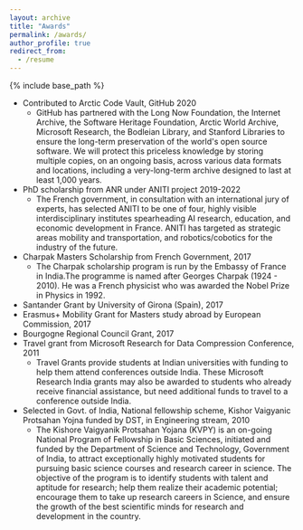 ```yaml
---
layout: archive
title: "Awards"
permalink: /awards/
author_profile: true
redirect_from:
  - /resume
---
```


{% include base_path %}

* Contributed to Arctic Code Vault, GitHub 2020
  * GitHub has partnered with the Long Now Foundation, the Internet Archive, the Software Heritage Foundation, Arctic World Archive, Microsoft Research, the Bodleian Library, and Stanford Libraries to ensure the long-term preservation of the world's open source software. We will protect this priceless knowledge by storing multiple copies, on an ongoing basis, across various data formats and locations, including a very-long-term archive designed to last at least 1,000 years.
* PhD scholarship from ANR under ANITI project 2019-2022
  * The French government, in consultation with an international jury of experts, has selected ANITI to be one of four, highly visible interdisciplinary institutes spearheading AI research, education, and economic development in France. ANITI has targeted as strategic areas mobility and transportation, and robotics/cobotics for the industry of the future.
* Charpak Masters Scholarship from French Government, 2017
  * The Charpak scholarship program is run by the Embassy of France in India.The programme is named after Georges Charpak (1924 - 2010). He was a French physicist who was awarded the Nobel Prize in Physics in 1992. 
* Santander Grant by University of Girona (Spain), 2017
* Erasmus+ Mobility Grant for Masters study abroad by European Commission, 2017
* Bourgogne Regional Council Grant, 2017
* Travel grant from Microsoft Research for Data Compression Conference, 2011
  * Travel Grants provide students at Indian universities with funding to help them attend conferences outside India. These Microsoft Research India grants may also be awarded to students who already receive financial assistance, but need additional funds to travel to a conference outside India.
* Selected in Govt. of India, National fellowship scheme, Kishor Vaigyanic Protsahan Yojna funded by DST, in Engineering stream, 2010
  * The Kishore Vaigyanik Protsahan Yojana (KVPY) is an on-going National Program of Fellowship in Basic Sciences, initiated and funded by the Department of Science and Technology, Government of India, to attract exceptionally highly motivated students for pursuing basic science courses and research career in science. The objective of the program is to identify students with talent and aptitude for research; help them realize their academic potential; encourage them to take up research careers in Science, and ensure the growth of the best scientific minds for research and development in the country.
